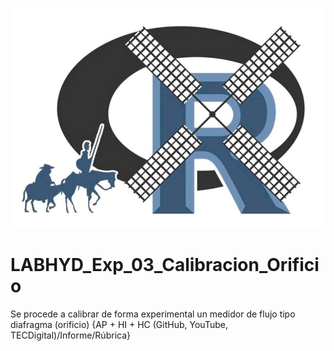 ![alt test](/R.jpg)

# LABHYD_Exp_03_Calibracion_Orificio

Se procede a calibrar de forma experimental un medidor de flujo tipo diafragma (orificio) {AP + HI + HC (GitHub, YouTube, TECDigital)/Informe/Rúbrica}


